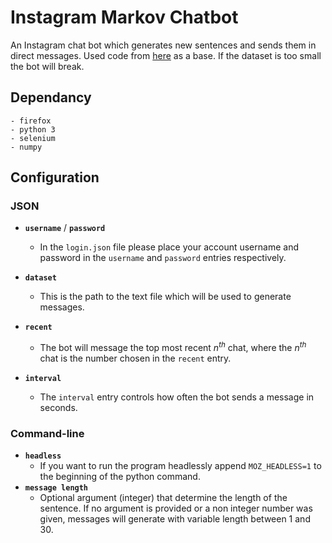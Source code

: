 # Instagram Markov Chatbot

An Instagram chat bot which generates new sentences and sends them in direct messages.
Used code from [here](https://towardsdatascience.com/simulating-text-with-markov-chains-in-python-1a27e6d13fc6) as a base. If the dataset is too small the bot will break.

## Dependancy
    - firefox
    - python 3
    - selenium
    - numpy

## Configuration

### JSON

- **`username`** / **`password`**
    - In the `login.json` file please place your account username and password in the `username` and `password` entries respectively.

- **`dataset`**
    - This is the path to the text file which will be used to generate messages.

- **`recent`**
    - The bot will message the top most recent *n<sup>th</sup>* chat, where the *n<sup>th</sup>* chat is the number chosen in the `recent` entry.
- **`interval`**
    - The `interval` entry controls how often the bot sends a message in seconds.

### Command-line

- **`headless`**
    - If you want to run the program headlessly append `MOZ_HEADLESS=1` to the beginning of the python command.
- **`message length`**
    - Optional argument (integer) that determine the length of the sentence. If no argument is provided or a non integer number was given, messages will generate with variable length between 1 and 30.
